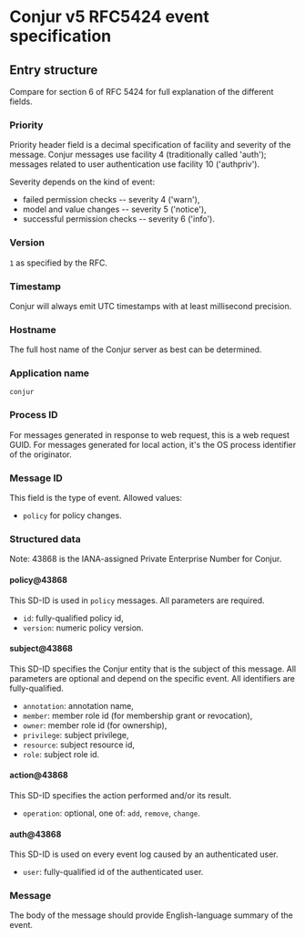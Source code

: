 # Conjur v5 RFC5424 event specification

## Entry structure

Compare for section 6 of RFC 5424 for full explanation of the different fields.

### Priority

Priority header field is a decimal specification of facility and severity of the message.
Conjur messages use facility 4 (traditionally called 'auth'); messages related to user authentication use facility 10 ('authpriv').

Severity depends on the kind of event:
- failed permission checks -- severity 4 ('warn'),
- model and value changes -- severity 5 ('notice'),
- successful permission checks -- severity 6 ('info').

### Version

`1` as specified by the RFC.

### Timestamp

Conjur will always emit UTC timestamps with at least millisecond precision.

### Hostname

The full host name of the Conjur server as best can be determined.

### Application name

`conjur`

### Process ID

For messages generated in response to web request, this is a web request GUID. For messages generated for local action, it's the OS process identifier of the originator.

### Message ID

This field is the type of event. Allowed values:
- `policy` for policy changes.

### Structured data

Note: 43868 is the IANA-assigned Private Enterprise Number for Conjur.

#### policy@43868

This SD-ID is used in `policy` messages. All parameters are required.

- `id`: fully-qualified policy id,
- `version`: numeric policy version.

#### subject@43868

This SD-ID specifies the Conjur entity that is the subject of this message. 
All parameters are optional and depend on the specific event.
All identifiers are fully-qualified.

- `annotation`: annotation name,
- `member`: member role id (for membership grant or revocation),
- `owner`: member role id (for ownership),
- `privilege`: subject privilege,
- `resource`: subject resource id,
- `role`: subject role id.

#### action@43868

This SD-ID specifies the action performed and/or its result. 

- `operation`: optional, one of: `add`, `remove`, `change`.

#### auth@43868

This SD-ID is used on every event log caused by an authenticated user.

- `user`: fully-qualified id of the authenticated user.

### Message

The body of the message should provide English-language summary of the event.

